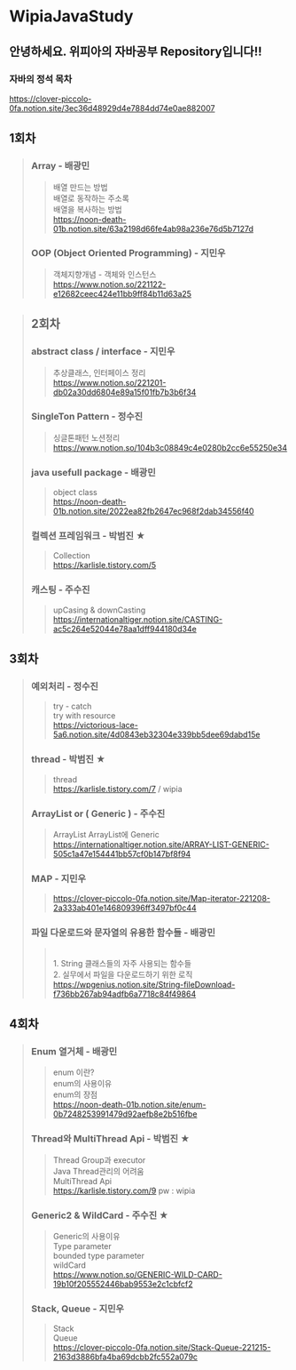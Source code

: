 # WipiaJavaStudy

## 안녕하세요. 위피아의 자바공부 Repository입니다!! 
### 자바의 정석 목차
https://clover-piccolo-0fa.notion.site/3ec36d48929d4e7884dd74e0ae882007 


## 1회차
> ### Array - 배광민
> > 배열 만드는 방법 
> > </br> 배열로 동작하는 주소록
> > </br> 배열을 복사하는 방법
> > </br>https://noon-death-01b.notion.site/63a2198d66fe4ab98a236e76d5b7127d
>
> ### OOP (Object Oriented Programming) - 지민우
> > 객체지향개념 - 객체와 인스턴스
> > <br>https://www.notion.so/221122-e12682ceec424e11bb9ff84b11d63a25


> ## 2회차
>  ### abstract class / interface - 지민우
> > 추상클래스, 인터페이스 정리
> > <br>https://www.notion.so/221201-db02a30dd6804e89a15f01fb7b3b6f34
>
> ### SingleTon Pattern - 정수진
> > 싱글톤패턴 노션정리
> > </br>https://www.notion.so/104b3c08849c4e0280b2cc6e55250e34
>
> ### java usefull package - 배광민
> > object class
> > </br>https://noon-death-01b.notion.site/2022ea82fb2647ec968f2dab34556f40
>
> ### 컬렉션 프레임워크 - 박범진 ★
> > Collection
> > </br>https://karlisle.tistory.com/5
>
> ### 캐스팅 - 주수진
> > upCasing & downCasting
> > <br>https://internationaltiger.notion.site/CASTING-ac5c264e52044e78aa1dff944180d34e


## 3회차
>
> ### 예외처리 - 정수진 
> > try - catch
> > </br> try with resource
> > </br> https://victorious-lace-5a6.notion.site/4d0843eb32304e339bb5dee69dabd15e
>
> ### thread - 박범진 ★
> > thread
> > </br> https://karlisle.tistory.com/7 / wipia
>
> ### ArrayList or ( Generic ) - 주수진
> > ArrayList
> > ArrayList에 Generic
> > </br> https://internationaltiger.notion.site/ARRAY-LIST-GENERIC-505c1a47e154441bb57cf0b147bf8f94
>
> ### MAP - 지민우
> > https://clover-piccolo-0fa.notion.site/Map-iterator-221208-2a333ab401e146809396ff3497bf0c44
>
> ### 파일 다운로드와 문자열의 유용한 함수들 - 배광민
> > </br>1. String 클래스들의 자주 사용되는 함수들
> > </br>2. 실무에서 파일을 다운로드하기 위한 로직
> > </br>https://wpgenius.notion.site/String-fileDownload-f736bb267ab94adfb6a7718c84f49864


 ## 4회차
> ### Enum 열거체 - 배광민
> > enum 이란?
> > </br> enum의 사용이유
> > </br> enum의 장점
> > </br> https://noon-death-01b.notion.site/enum-0b7248253991479d92aefb8e2b516fbe
> ### Thread와 MultiThread Api - 박범진 ★
> > Thread Group과 executor
> > </br> Java Thread관리의 어려움
> > </br> MultiThread Api
> > </br> https://karlisle.tistory.com/9  pw : wipia
> ### Generic2 & WildCard - 주수진 ★
> > Generic의 사용이유
> > </br> Type parameter
> > </br> bounded type parameter
> > </br> wildCard
> > </br> https://www.notion.so/GENERIC-WILD-CARD-19b10f205552446bab9553e2c1cbfcf2
> ### Stack, Queue - 지민우
> > Stack
> > </br> Queue
> > </br> https://clover-piccolo-0fa.notion.site/Stack-Queue-221215-2163d3886bfa4ba69dcbb2fc552a079c
